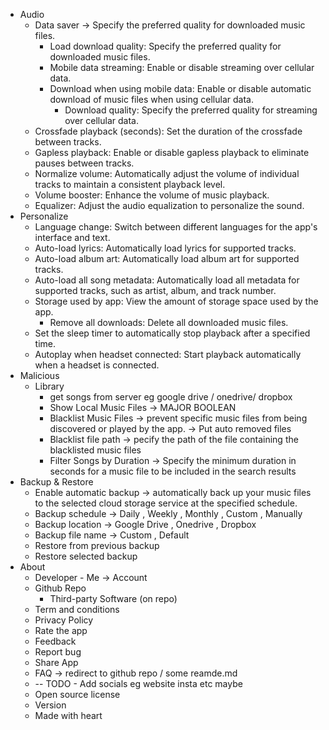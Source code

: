 - Audio
    - Data saver -> Specify the preferred quality for downloaded music files.
        - Load download quality: Specify the preferred quality for downloaded music files.
        - Mobile data streaming: Enable or disable streaming over cellular data.
        - Download when using mobile data: Enable or disable automatic download of music files when using cellular data.
            - Download quality: Specify the preferred quality for streaming over cellular data.
    - Crossfade playback (seconds): Set the duration of the crossfade between tracks.
    - Gapless playback: Enable or disable gapless playback to eliminate pauses between tracks.
    - Normalize volume: Automatically adjust the volume of individual tracks to maintain a consistent playback level.
    - Volume booster: Enhance the volume of music playback.
    - Equalizer: Adjust the audio equalization to personalize the sound.
- Personalize
    - Language change: Switch between different languages for the app's interface and text.
    - Auto-load lyrics: Automatically load lyrics for supported tracks.
    - Auto-load album art: Automatically load album art for supported tracks.
    - Auto-load all song metadata: Automatically load all metadata for supported tracks, such as artist, album, and track number.
    - Storage used by app: View the amount of storage space used by the app.
        - Remove all downloads: Delete all downloaded music files.
    - Set the sleep timer to automatically stop playback after a specified time.
    - Autoplay when headset connected: Start playback automatically when a headset is connected.
- Malicious
    - Library
        - get songs from server eg google drive / onedrive/ dropbox
        - Show Local Music Files -> MAJOR BOOLEAN
        - Blacklist Music Files -> prevent specific music files from being discovered or played by the app.
            -> Put auto removed files 
        - Blacklist file path -> pecify the path of the file containing the blacklisted music files
        - Filter Songs by Duration -> Specify the minimum duration in seconds for a music file to be included in the search results
- Backup & Restore
    - Enable automatic backup ->  automatically back up your music files to the selected cloud storage service at the specified schedule.
    - Backup schedule -> Daily , Weekly , Monthly , Custom , Manually
    - Backup location -> Google Drive , Onedrive , Dropbox
    - Backup file name -> Custom , Default 
    - Restore from previous backup
    - Restore selected backup
- About
    - Developer - Me -> Account
    - Github Repo
        - Third-party Software (on repo)
    - Term and conditions
    - Privacy Policy
    - Rate the app
    - Feedback
    - Report bug
    - Share App
    - FAQ -> redirect to github repo / some reamde.md
    - -- TODO - Add socials eg website insta etc maybe
    - Open source license
    - Version
    - Made with heart